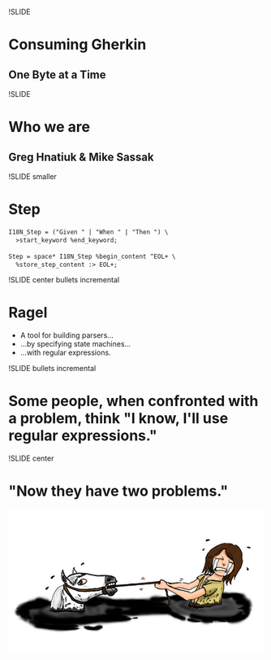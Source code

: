 !SLIDE 
# Consuming Gherkin
## One Byte at a Time

!SLIDE
# Who we are
## Greg Hnatiuk & Mike Sassak

!SLIDE smaller
# Step
    I18N_Step = ("Given " | "When " | "Then ") \ 
      >start_keyword %end_keyword;

    Step = space* I18N_Step %begin_content ^EOL+ \ 
      %store_step_content :> EOL+;

!SLIDE center bullets incremental
# Ragel
* A tool for building parsers...
* ...by specifying state machines...
* ...with regular expressions.

!SLIDE bullets incremental
# Some people, when confronted with a problem, think "I know, I'll use regular expressions." 

!SLIDE center
# "Now they have two problems."
![atreyu](atreyu.png)
